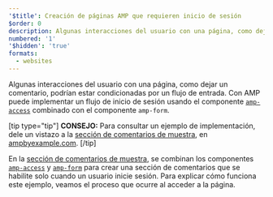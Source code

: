 ```yaml
---
'$title': Creación de páginas AMP que requieren inicio de sesión
$order: 0
description: Algunas interacciones del usuario con una página, como dejar un comentario, podrían estar condicionadas por un flujo de entrada. Puede implementar un flujo de inicio de sesión...
numbered: '1'
'$hidden': 'true'
formats:
  - websites
---
```


Algunas interacciones del usuario con una página, como dejar un comentario, podrían estar condicionadas por un flujo de entrada. Con AMP puede implementar un flujo de inicio de sesión usando el componente [`amp-access`](../../../../documentation/components/reference/amp-access.md) combinado con el componente <a><code>amp-form</code></a>.

[tip type="tip"] **CONSEJO:** Para consultar un ejemplo de implementación, dele un vistazo a la [sección de comentarios de muestra](../../../../documentation/examples/documentation/Comment_Section.html), en [ampbyexample.com](../../../../documentation/examples/index.html). [/tip]

En la [sección de comentarios de muestra](../../../../documentation/examples/documentation/Comment_Section.html), se combinan los componentes [`amp-access`](../../../../documentation/components/reference/amp-access.md) y [`amp-form`](../../../../documentation/components/reference/amp-form.md) para crear una sección de comentarios que se habilite solo cuando un usuario inicie sesión. Para explicar cómo funciona este ejemplo, veamos el proceso que ocurre al acceder a la página.
